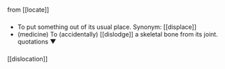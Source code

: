 ###
from [[locate]]
###
- To put something out of its usual place.
	Synonym: [[displace]]
- (medicine) To (accidentally) [[dislodge]] a skeletal bone from its joint. quotations ▼

###
[[dislocation]]